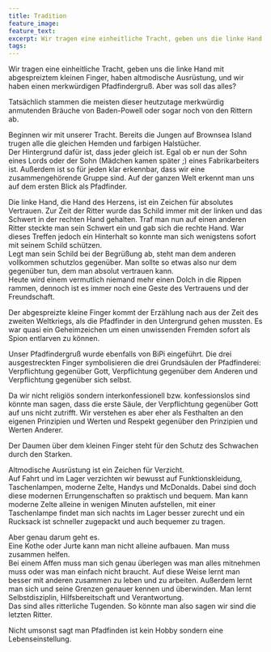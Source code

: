 ```yaml
---
title: Tradition
feature_image:
feature_text:
excerpt: Wir tragen eine einheitliche Tracht, geben uns die linke Hand mit abgespreiztem kleinen Finger, haben altmodische Ausrüstung, und wir haben einen merkwürdigen Pfadfindergruß. Aber was soll das alles?
tags:
---
```


Wir tragen eine einheitliche Tracht, geben uns die linke Hand mit abgespreiztem kleinen Finger, haben altmodische Ausrüstung, und wir haben einen merkwürdigen Pfadfindergruß. Aber was soll das alles?

Tatsächlich stammen die meisten dieser heutzutage merkwürdig anmutenden Bräuche von Baden-Powell oder sogar noch von den Rittern ab.

Beginnen wir mit unserer Tracht. Bereits die Jungen auf Brownsea Island trugen alle die gleichen Hemden und farbigen Halstücher.  
Der Hintergrund dafür ist, dass jeder gleich ist. Egal ob er nun der Sohn eines Lords oder der Sohn (Mädchen kamen später ;) eines Fabrikarbeiters ist. Außerdem ist so für jeden klar erkennbar, dass wir eine zusammengehörende Gruppe sind. Auf der ganzen Welt erkennt man uns auf dem ersten Blick als Pfadfinder.

Die linke Hand, die Hand des Herzens, ist ein Zeichen für absolutes Vertrauen. Zur Zeit der Ritter wurde das Schild immer mit der linken und das Schwert in der rechten Hand gehalten. Traf man nun auf einen anderen Ritter steckte man sein Schwert ein und gab sich die rechte Hand. War dieses Treffen jedoch ein Hinterhalt so konnte man sich wenigstens sofort mit seinem Schild schützen.  
Legt man sein Schild bei der Begrüßung ab, steht man dem anderen vollkommen schutzlos gegenüber. Man sollte so etwas also nur dem gegenüber tun, dem man absolut vertrauen kann.  
Heute wird einem vermutlich niemand mehr einen Dolch in die Rippen rammen, dennoch ist es immer noch eine Geste des Vertrauens und der Freundschaft.

Der abgespreizte kleine Finger kommt der Erzählung nach aus der Zeit des zweiten Weltkriegs, als die Pfadfinder in den Untergrund gehen mussten. Es war quasi ein Geheimzeichen um einen unwissenden Fremden sofort als Spion entlarven zu können.

Unser Pfadfindergruß wurde ebenfalls von BiPi eingeführt. Die drei ausgestreckten Finger symbolisieren die drei Grundsäulen der Pfadfinderei:   
Verpflichtung gegenüber Gott, Verpflichtung gegenüber dem Anderen und Verpflichtung gegenüber sich selbst.

Da wir nicht religiös sondern interkonfessionell bzw. konfessionslos sind könnte man sagen, dass die erste Säule, der Verpflichtung gegenüber Gott auf uns nicht zutrifft. Wir verstehen es aber eher als Festhalten an den eigenen Prinzipien und Werten und Respekt gegenüber den Prinzipien und Werten Anderer.

Der Daumen über dem kleinen Finger steht für den Schutz des Schwachen durch den Starken.

Altmodische Ausrüstung ist ein Zeichen für Verzicht.  
Auf Fahrt und im Lager verzichten wir bewusst auf Funktionskleidung, Taschenlampen, moderne Zelte, Handys und McDonalds. Dabei sind doch diese modernen Errungenschaften so praktisch und bequem. Man kann moderne Zelte alleine in wenigen Minuten aufstellen, mit einer Taschenlampe findet man sich nachts im Lager besser zurecht und ein Rucksack ist schneller zugepackt und auch bequemer zu tragen.

Aber genau darum geht es.  
Eine Kothe oder Jurte kann man nicht alleine aufbauen. Man muss zusammen helfen.  
Bei einem Affen muss man sich genau überlegen was man alles mitnehmen muss oder was man einfach nicht braucht. Auf diese Weise lernt man besser mit anderen zusammen zu leben und zu arbeiten. Außerdem lernt man sich und seine Grenzen genauer kennen und überwinden. Man lernt Selbstdisziplin, Hilfsbereitschaft und Verantwortung.  
Das sind alles ritterliche Tugenden. So könnte man also sagen wir sind die letzten Ritter.

Nicht umsonst sagt man Pfadfinden ist kein Hobby sondern eine Lebenseinstellung.
